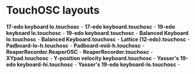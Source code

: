 # TouchOSC layouts

**17-edo keyboard lo.touchosc** -
**17-edo keyboard.touchosc** -
**19-edo keyboard lo.touchosc** -
**19-edo keyboard.touchosc** -
**Balanced Keyboard lo.touchosc** -
**Balanced Keyboard.touchosc** -
**Lattice (12-edo).touchosc** -
**Padboard-lo-h.touchosc** -
**Padboard-mid-h.touchosc** -
**ReaperRecorder.ReaperOSC** -
**ReaperRecorder.touchosc** -
**XYpad.touchosc** -
**Y-position velocity keyboard.touchosc** -
**Yasser's 19-edo keyboard-hi.touchosc** -
**Yasser's 19-edo keyboard-lo.touchosc** -
